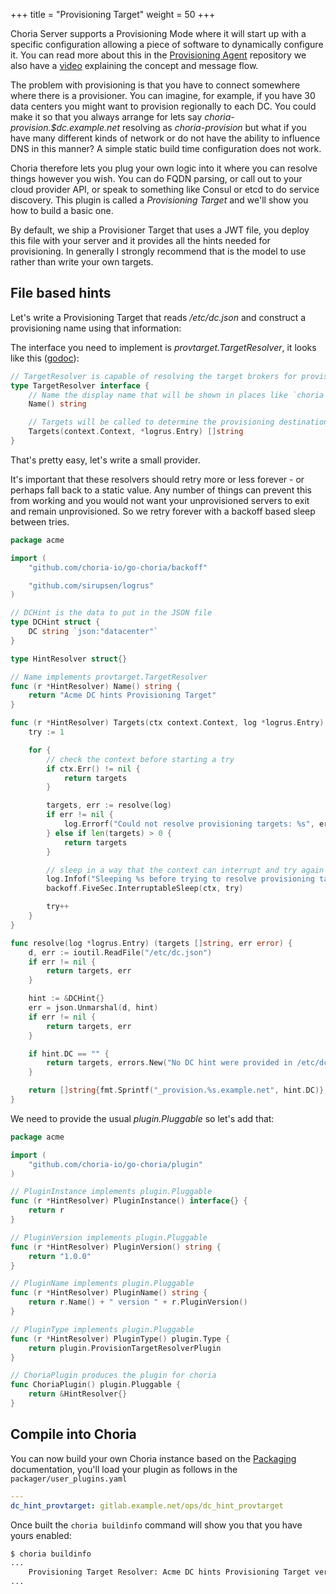 +++
title = "Provisioning Target"
weight = 50
+++

Choria Server supports a Provisioning Mode where it will start up with a specific configuration allowing a piece of software to dynamically configure it. You can read more about this in the [Provisioning Agent](https://github.com/choria-io/provisioner) repository we also have a [video](https://youtu.be/7sGHf55_OQM) explaining the concept and message flow.

The problem with provisioning is that you have to connect somewhere where there is a provisioner. You can imagine, for example, if you have 30 data centers you might want to provision regionally to each DC. You could make it so that you always arrange for lets say *choria-provision.$dc.example.net* resolving as *choria-provision* but what if you have many different kinds of network or do not have the ability to influence DNS in this manner? A simple static build time configuration does not work.

Choria therefore lets you plug your own logic into it where you can resolve things however you wish.  You can do FQDN parsing, or call out to your cloud provider API, or speak to something like Consul or etcd to do service discovery. This plugin is called a *Provisioning Target* and we'll show you how to build a basic one.

By default, we ship a Provisioner Target that uses a JWT file, you deploy this file with your server and it provides all the hints needed for provisioning.  In generally I strongly recommend that is the model to use rather than write your own targets.

## File based hints

Let's write a Provisioning Target that reads */etc/dc.json* and construct a provisioning name using that information:

The interface you need to implement is *provtarget.TargetResolver*, it looks like this ([godoc](https://godoc.org/github.com/choria-io/go-choria/provtarget)):

```go
// TargetResolver is capable of resolving the target brokers for provisioning into lists of strings in the format host:port
type TargetResolver interface {
	// Name the display name that will be shown in places like `choria buildinfo`
	Name() string

	// Targets will be called to determine the provisioning destination
	Targets(context.Context, *logrus.Entry) []string
}
```

That's pretty easy, let's write a small provider.

It's important that these resolvers should retry more or less forever - or perhaps fall back to a static value.  Any number of things can prevent this from working and you would not want your unprovisioned servers to exit and remain unprovisioned. So we retry forever with a backoff based sleep between tries.

```go
package acme

import (
	"github.com/choria-io/go-choria/backoff"

	"github.com/sirupsen/logrus"
)

// DCHint is the data to put in the JSON file
type DCHint struct {
	DC string `json:"datacenter"`
}

type HintResolver struct{}

// Name implements provtarget.TargetResolver
func (r *HintResolver) Name() string {
	return "Acme DC hints Provisioning Target"
}

func (r *HintResolver) Targets(ctx context.Context, log *logrus.Entry) (targets []string) {
	try := 1

	for {
		// check the context before starting a try
		if ctx.Err() != nil {
			return targets
		}

		targets, err := resolve(log)
		if err != nil {
			log.Errorf("Could not resolve provisioning targets: %s", err)
		} else if len(targets) > 0 {
			return targets
		}

		// sleep in a way that the context can interrupt and try again
		log.Infof("Sleeping %s before trying to resolve provisioning target again", backoff.FiveSec.Duration(try))
		backoff.FiveSec.InterruptableSleep(ctx, try)

		try++
	}
}

func resolve(log *logrus.Entry) (targets []string, err error) {
	d, err := ioutil.ReadFile("/etc/dc.json")
	if err != nil {
		return targets, err
	}

	hint := &DCHint{}
	err = json.Unmarshal(d, hint)
	if err != nil {
		return targets, err
	}

	if hint.DC == "" {
		return targets, errors.New("No DC hint were provided in /etc/dc.json")
	}

	return []string{fmt.Sprintf("_provision.%s.example.net", hint.DC)}, nil
}
```

We need to provide the usual *plugin.Pluggable* so let's add that:

```go
package acme

import (
	"github.com/choria-io/go-choria/plugin"
)

// PluginInstance implements plugin.Pluggable
func (r *HintResolver) PluginInstance() interface{} {
	return r
}

// PluginVersion implements plugin.Pluggable
func (r *HintResolver) PluginVersion() string {
	return "1.0.0"
}

// PluginName implements plugin.Pluggable
func (r *HintResolver) PluginName() string {
	return r.Name() + " version " + r.PluginVersion()
}

// PluginType implements plugin.Pluggable
func (r *HintResolver) PluginType() plugin.Type {
	return plugin.ProvisionTargetResolverPlugin
}

// ChoriaPlugin produces the plugin for choria
func ChoriaPlugin() plugin.Pluggable {
	return &HintResolver{}
}
```

## Compile into Choria

You can now build your own Choria instance based on the [Packaging](../packaging) documentation, you'll load your plugin as follows in the `packager/user_plugins.yaml`

```yaml
---
dc_hint_provtarget: gitlab.example.net/ops/dc_hint_provtarget
```

Once built the `choria buildinfo` command will show you that you have yours enabled:

```bash
$ choria buildinfo
...
    Provisioning Target Resolver: Acme DC hints Provisioning Target version 1.0.0
...
```
